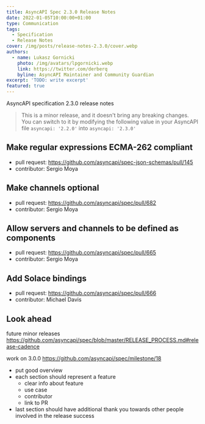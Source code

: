 ```yaml
---
title: AsyncAPI Spec 2.3.0 Release Notes
date: 2022-01-05T10:00:00+01:00
type: Communication
tags:
  - Specification
  - Release Notes
cover: /img/posts/release-notes-2.3.0/cover.webp
authors:
  - name: Lukasz Gornicki
    photo: /img/avatars/lpgornicki.webp
    link: https://twitter.com/derberq
    byline: AsyncAPI Maintainer and Community Guardian
excerpt: 'TODO: write excerpt'
featured: true
---
```


AsyncAPI specification 2.3.0 release notes

> This is a minor release, and it doesn't bring any breaking changes. You can switch to it by modifying the following value in your AsyncAPI file `asyncapi: '2.2.0'` into `asyncapi: '2.3.0'`

## Make regular expressions ECMA-262 compliant

- pull request: https://github.com/asyncapi/spec-json-schemas/pull/145
- contributor: Sergio Moya

## Make channels optional

- pull request: https://github.com/asyncapi/spec/pull/682
- contributor: Sergio Moya

## Allow servers and channels to be defined as components

- pull request: https://github.com/asyncapi/spec/pull/665
- contributor: Sergio Moya


## Add Solace bindings

- pull request: https://github.com/asyncapi/spec/pull/666
- contributor: Michael Davis

## Look ahead

future minor releases https://github.com/asyncapi/spec/blob/master/RELEASE_PROCESS.md#release-cadence

work on 3.0.0 https://github.com/asyncapi/spec/milestone/18






- put good overview
- each section should represent a feature
  - clear info about feature
  - use case
  - contributor
  - link to PR
- last section should have additional thank you towards other people involved in the release success
